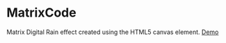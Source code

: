 # MatrixCode
Matrix Digital Rain effect created using the HTML5 canvas element.
[Demo](https://rashomar.github.io/MatrixCode/)
